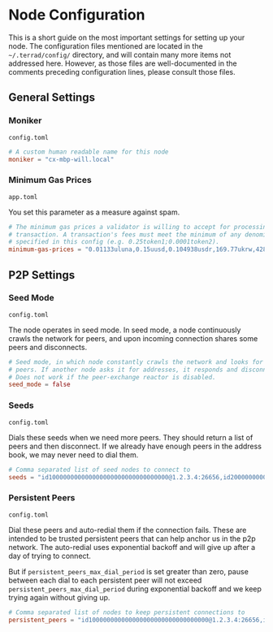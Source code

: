 # Node Configuration

This is a short guide on the most important settings for setting up your node. The configuration files mentioned are located in the `~/.terrad/config/` directory, and will contain many more items not addressed here. However, as those files are well-documented in the comments preceding configuration lines, please consult those files.

## General Settings

### Moniker

`config.toml`

```toml
# A custom human readable name for this node
moniker = "cx-mbp-will.local"
```

### Minimum Gas Prices

`app.toml`

You set this parameter as a measure against spam.

```toml
# The minimum gas prices a validator is willing to accept for processing a
# transaction. A transaction's fees must meet the minimum of any denomination
# specified in this config (e.g. 0.25token1;0.0001token2).
minimum-gas-prices = "0.01133uluna,0.15uusd,0.104938usdr,169.77ukrw,428.571umnt,0.125ueur,0.98ucny,16.37ujpy,0.11ugbp,10.88uinr,0.19ucad,0.14uchf,0.19uaud,0.2usgd,4.62uthb"
```

## P2P Settings

### Seed Mode

`config.toml`

The node operates in seed mode. In seed mode, a node continuously crawls the network for peers, and upon incoming connection shares some peers and disconnects.

```toml
# Seed mode, in which node constantly crawls the network and looks for
# peers. If another node asks it for addresses, it responds and disconnects.
# Does not work if the peer-exchange reactor is disabled.
seed_mode = false
```

### Seeds

`config.toml`

Dials these seeds when we need more peers. They should return a list of peers and then disconnect. If we already have enough peers in the address book, we may never need to dial them.

```toml
# Comma separated list of seed nodes to connect to
seeds = "id100000000000000000000000000000000@1.2.3.4:26656,id200000000000000000000000000000000@2.3.4.5:4444"
```

### Persistent Peers

`config.toml`

Dial these peers and auto-redial them if the connection fails. These are intended to be trusted persistent peers that can help anchor us in the p2p network. The auto-redial uses exponential backoff and will give up after a day of trying to connect.

But if `persistent_peers_max_dial_period` is set greater than zero, pause between each dial to each persistent peer will not exceed `persistent_peers_max_dial_period` during exponential backoff and we keep trying again without giving up.

```toml
# Comma separated list of nodes to keep persistent connections to
persistent_peers = "id100000000000000000000000000000000@1.2.3.4:26656,id200000000000000000000000000000000@2.3.4.5:26656"
```
